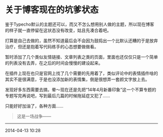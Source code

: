 # 关于博客现在的坑爹状态

鉴于Typecho默认的主题还可以，而又不怎么想用别人做的主题，所以现在博客的样子就一直停留在这状态没有改变，姑且先凑合着吧。

打算是自己去做的，虽然不知道最后会不会因为鼓捣出一个比默认还糟的于是放弃治疗，但还是抱着写代码练手的心态想要做做看。

暂时添加了几个类似友情链接、文章列表之类的页面，里面也还仅仅只是一个简单的列表没有去弄，在之后的时间会慢慢的建设起来。

在插件上现在也只是官网上找了几个需要的先用着了，类似评论中的表情插件啥的其实不是很满意，于是也没添加新的表情集，倒是很想弄一套颜文字放上去。

发现好多东西需要去搞，晕～现在还是先把“14年4月新番印象”这一个不算专题的专题写完再说吧，写到最后几篇的时候拖延症又犯了……

只能好好加油了，各种方面……

> 这是一场战争——

----------

2014-04-13 10:28